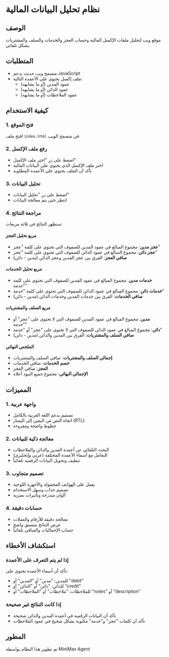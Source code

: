 # نظام تحليل البيانات المالية

## الوصف
موقع ويب لتحليل ملفات الإكسل المالية وحساب العجز والخدمات والسلف والمشتريات بشكل تلقائي.

## المتطلبات
- متصفح ويب حديث يدعم JavaScript
- ملف إكسل يحتوي على الأعمدة التالية:
  - عمود المدين (أو ما يشابهه)
  - عمود الدائن (أو ما يشابهه)  
  - عمود الملاحظات (أو ما يشابهه)

## كيفية الاستخدام

### 1. فتح الموقع
افتح ملف `index.html` في متصفح الويب

### 2. رفع ملف الإكسل
- اضغط على زر "اختر ملف الإكسل"
- اختر ملف الإكسل الذي يحتوي على البيانات المالية
- تأكد أن الملف يحتوي على الأعمدة المطلوبة

### 3. تحليل البيانات
- اضغط على زر "تحليل البيانات"
- انتظر حتى يتم معالجة البيانات

### 4. مراجعة النتائج
ستظهر النتائج في ثلاثة مربعات:

#### مربع تحليل العجز
- **عجز مدين**: مجموع المبالغ في عمود المدين للصفوف التي تحتوي على كلمة "عجز"
- **عجز دائن**: مجموع المبالغ في عمود الدائن للصفوف التي تحتوي على كلمة "عجز"
- **صافي العجز**: الفرق بين عجز المدين وعجز الدائن (مدين - دائن)

#### مربع تحليل الخدمات
- **خدمات مدين**: مجموع المبالغ في عمود المدين للصفوف التي تحتوي على كلمة "خدمة"
- **خدمات دائن**: مجموع المبالغ في عمود الدائن للصفوف التي تحتوي على كلمة "خدمة"
- **صافي الخدمات**: الفرق بين خدمات المدين وخدمات الدائن (مدين - دائن)

#### مربع السلف والمشتريات
- **مدين**: مجموع المبالغ في عمود المدين للصفوف التي لا تحتوي على "عجز" أو "خدمة"
- **دائن**: مجموع المبالغ في عمود الدائن للصفوف التي لا تحتوي على "عجز" أو "خدمة"
- **صافي السلف والمشتريات**: الفرق بين المدين والدائن (مدين - دائن)

#### الملخص النهائي
- **إجمالي السلف والمشتريات**: صافي السلف والمشتريات
- **خصم الخدمات**: صافي الخدمات
- **العجز**: صافي العجز
- **الإجمالي النهائي**: مجموع جميع البنود أعلاه

## المميزات

### 1. واجهة عربية
- تصميم يدعم اللغة العربية بالكامل
- اتجاه النص من اليمين إلى اليسار (RTL)
- خطوط واضحة ومقروءة

### 2. معالجة ذكية للبيانات
- البحث التلقائي عن أعمدة المدين والدائن والملاحظات
- التعامل مع أسماء الأعمدة المختلفة (عربي وإنجليزي)
- تنظيف وتحويل البيانات الرقمية تلقائياً

### 3. تصميم متجاوب
- يعمل على الهواتف المحمولة والأجهزة اللوحية
- تصميم جذاب وسهل الاستخدام
- ألوان متدرجة وتأثيرات بصرية

### 4. حسابات دقيقة
- معالجة دقيقة للأرقام والعملات
- عرض النتائج بتنسيق واضح
- حساب الإجماليات والصافي تلقائياً

## استكشاف الأخطاء

### إذا لم يتم التعرف على الأعمدة
تأكد أن أسماء الأعمدة تحتوي على:
- للمدين: "مدين" أو "المدين" أو "debit"
- للدائن: "دائن" أو "الدائن" أو "credit"  
- للملاحظات: "ملاحظات" أو "الملاحظات" أو "notes" أو "description"

### إذا كانت النتائج غير صحيحة
- تأكد أن البيانات الرقمية في أعمدة المدين والدائن صحيحة
- تأكد أن كلمات "عجز" و"خدمة" مكتوبة بشكل صحيح في عمود الملاحظات

## المطور
تم تطوير هذا النظام بواسطة MiniMax Agent